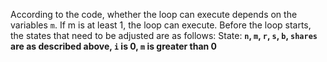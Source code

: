 According to the code, whether the loop can execute depends on the variables `m`. If m is at least 1, the loop can execute. Before the loop starts, the states that need to be adjusted are as follows:
State: **`n`, `m`, `r`, `s`, `b`, `shares` are as described above, `i` is 0, `m` is greater than 0**